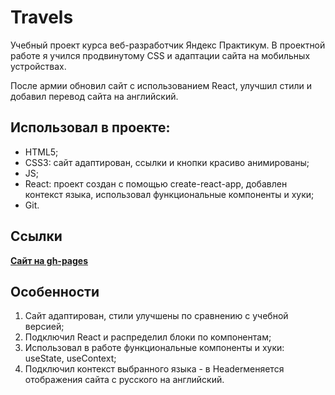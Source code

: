 # Travels

Учебный проект курса веб-разработчик Яндекс Практикум. В проектной работе я учился продвинутому CSS и адаптации сайта на мобильных устройствах.

После армии обновил сайт с использованием React, улучшил стили и добавил перевод сайта на английский. 

## Использовал в проекте:

* HTML5;
* CSS3: сайт адаптирован, ссылки и кнопки красиво анимированы;
* JS;
* React: проект создан с помощью create-react-app, добавлен контекст языка, использовал функциональные компоненты и хуки;
* Git.

## Ссылки

[**Сайт на gh-pages**](https://andrburl2.github.io/travels)

## Особенности

1. Сайт адаптирован, стили улучшены по сравнению с учебной версией;
2. Подключил React и распределил блоки по компонентам;
3. Использовал в работе функциональные компоненты и хуки: useState, useContext;
4. Подключил контекст выбранного языка - в Headerменяется отображения сайта с русского на английский.